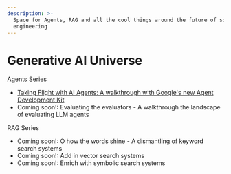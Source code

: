 ```yaml
---
description: >-
  Space for Agents, RAG and all the cool things around the future of software
  engineering
---
```


# Generative AI Universe

Agents Series

* [Taking Flight with AI Agents: A walkthrough with Google's new Agent Development Kit](https://notes.vikramtiwari.com/generative-ai-universe/taking-flight-with-ai-agents)
* Coming soon!: Evaluating the evaluators - A walkthrough the landscape of evaluating LLM agents

RAG Series

* Coming soon!: O how the words shine - A dismantling of keyword search systems
* Coming soon!: Add in vector search systems
* Coming soon!: Enrich with symbolic search systems

